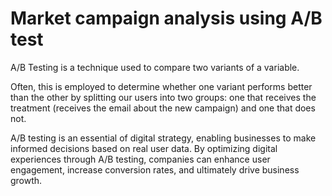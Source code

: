 # Market campaign analysis using A/B test

A/B Testing is a technique used to compare two variants of a variable.

Often, this is employed to determine whether one variant performs better than the other by splitting our users into two groups: one that receives the treatment (receives the email about the new campaign) and one that does not.

A/B testing is an essential of digital strategy, enabling businesses to make informed decisions based on real user data. By optimizing digital experiences through A/B testing, companies can enhance user engagement, increase conversion rates, and ultimately drive business growth.

